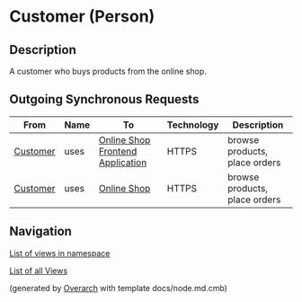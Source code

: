 
# Customer (Person)
## Description
A customer who buys products from the online shop.

## Outgoing Synchronous Requests 
| From | Name | To | Technology | Description |
|---|---|---|---|---|
| [Customer](../../../../software-development/architecture/example/monolith/customer.md) | uses | [Online Shop Frontend Application](../../../../software-development/architecture/example/monolith/online-shop-frontend.md) | HTTPS | browse products, place orders |
| [Customer](../../../../software-development/architecture/example/monolith/customer.md) | uses | [Online Shop](../../../../software-development/architecture/example/monolith/online-shop-system.md) | HTTPS | browse products, place orders |


## Navigation
[List of views in namespace](./views-in-namespace.md)

[List of all Views](../../../../views.md)


(generated by [Overarch](https://github.com/soulspace-org/overarch) with template docs/node.md.cmb)
